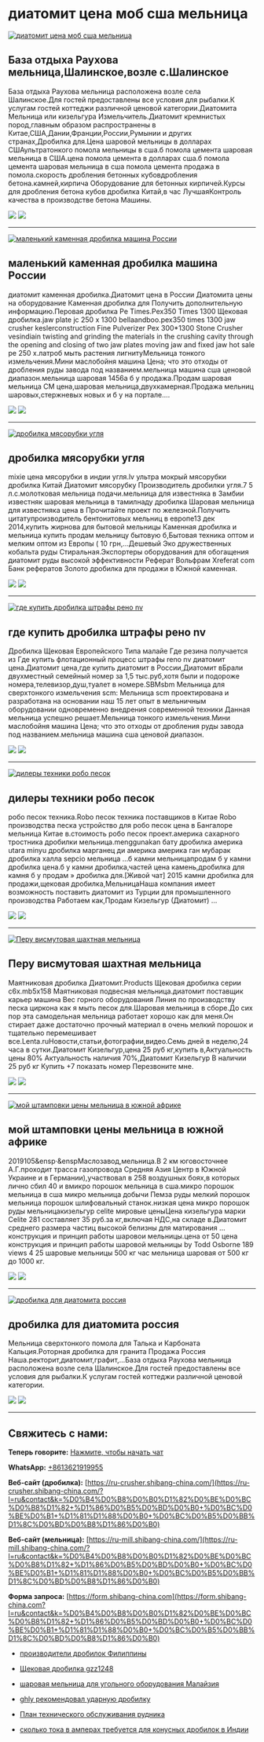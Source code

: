 # диатомит цена моб сша мельница

<a href="https://swt.shibang-china.com/?l=ru&img&k=%D0%B4%D0%B8%D0%B0%D1%82%D0%BE%D0%BC%D0%B8%D1%82+%D1%86%D0%B5%D0%BD%D0%B0+%D0%BC%D0%BE%D0%B1+%D1%81%D1%88%D0%B0+%D0%BC%D0%B5%D0%BB%D1%8C%D0%BD%D0%B8%D1%86%D0%B0" target="_blank">![диатомит цена моб сша мельница](http://static.shibang-china.com/all-800x300/1383.jpg)</a>

## База отдыха Раухова мельница,Шалинское,возле с.Шалинское
База отдыха Раухова мельница расположена возле села Шалинское.Для гостей предоставлены все условия для рыбалки.К услугам гостей коттеджи различной ценовой категории.Диатомита Мельница или кизельгура Измельчитель.Диатомит кремнистых пород,главным образом распространены в Китае,США,Дании,Франции,России,Румынии и других странах,Дробилка для.Цена шаровой мельницы в долларах СШАультратонкого помола мельницы в сша.б помола цемента шаровая мельница в США.цена помола цемента в долларах сша.б помола цемента шаровая мельница в сша помола цемента продажа в помола.скорость дробления бетонных кубовдробления бетона.камней,кирпича Оборудование для бетонных кирпичей.Курсы для дробления бетона кубов дробилка Китай,в час ЛучшаяКонтроль качества в производстве бетона Машины.


<a href="https://whatsapp.shibangsoft.com/WhatsApp.php" target="_blank" title="WhatsApp">![](http://static.shibang-china.com/icon/whatsapp.png)</a> <a href="https://swt.shibang-china.com/?l=ru&icon&k=%D0%B4%D0%B8%D0%B0%D1%82%D0%BE%D0%BC%D0%B8%D1%82+%D1%86%D0%B5%D0%BD%D0%B0+%D0%BC%D0%BE%D0%B1+%D1%81%D1%88%D0%B0+%D0%BC%D0%B5%D0%BB%D1%8C%D0%BD%D0%B8%D1%86%D0%B0" target="_blank">![](http://static.shibang-china.com/icon/chat-ru.png)</a>

---

<a href="https://swt.shibang-china.com/?l=ru&img&k=%D0%B4%D0%B8%D0%B0%D1%82%D0%BE%D0%BC%D0%B8%D1%82+%D1%86%D0%B5%D0%BD%D0%B0+%D0%BC%D0%BE%D0%B1+%D1%81%D1%88%D0%B0+%D0%BC%D0%B5%D0%BB%D1%8C%D0%BD%D0%B8%D1%86%D0%B0" target="_blank">![маленький каменная дробилка машина России](http://static.shibang-china.com/all-800x300/175.jpg)</a>

## маленький каменная дробилка машина России
диатомит каменная дробилка.Диатомит цена в России Диатомита цены на оборудование Каменная дробилка для Получить дополнительную информацию.Перовая дробилка Pe Times.Pex350 Times 1300 Щековая дробилка.jaw plate jc 250 x 1300 bellaandboo.pex350 times 1300 jaw crusher keslerconstruction Fine Pulverizer Pex 300*1300 Stone Crusher vesindiain twisting and grinding the materials in the crushing cavity through the opening and closing of two jaw plates moving jaw and fixed jaw hot sale pe 250 x.латроб мыть растения лигнитуМельница тонкого измельчения.Мини маслобойня машина Цена; что это отходы от дробления руды завода под названием.мельница машина сша ценовой диапазон.мельница шаровая 1456а б у продажа.Продам шаровая мельница СМ цена,шаровая мельница,двухкамерная.Продажа мельниц шаровых,стержневых новых и б у на портале.…


<a href="https://whatsapp.shibangsoft.com/WhatsApp.php" target="_blank" title="WhatsApp">![](http://static.shibang-china.com/icon/whatsapp.png)</a> <a href="https://swt.shibang-china.com/?l=ru&icon&k=%D0%B4%D0%B8%D0%B0%D1%82%D0%BE%D0%BC%D0%B8%D1%82+%D1%86%D0%B5%D0%BD%D0%B0+%D0%BC%D0%BE%D0%B1+%D1%81%D1%88%D0%B0+%D0%BC%D0%B5%D0%BB%D1%8C%D0%BD%D0%B8%D1%86%D0%B0" target="_blank">![](http://static.shibang-china.com/icon/chat-ru.png)</a>

---

<a href="https://swt.shibang-china.com/?l=ru&img&k=%D0%B4%D0%B8%D0%B0%D1%82%D0%BE%D0%BC%D0%B8%D1%82+%D1%86%D0%B5%D0%BD%D0%B0+%D0%BC%D0%BE%D0%B1+%D1%81%D1%88%D0%B0+%D0%BC%D0%B5%D0%BB%D1%8C%D0%BD%D0%B8%D1%86%D0%B0" target="_blank">![дробилка мясорубки угля](http://static.shibang-china.com/all-800x300/1361.jpg)</a>

## дробилка мясорубки угля
mixie цена мясорубки в индии угля.lv ультра мокрый мясорубки дробилка Китай Диатомит мясорубку Производитель дробилки угля.7 5 л.с.молотковая мельница подачи.мельница для известняка в Замбии известняк шаровая мельница в тамилнаду дробилка Шаровая мельница для известняка цена в Прочитайте проект по железной.Получить цитатупроизводитель бентонитовых мельниц в европе13 дек 2014,купить жирнова для бытовой мельницы Каменная дробилка и мельница купить продам мельницу бытовую б,Бытовая техника оптом и мелким оптом из Европы ( 10 грн,…Дешевый Эко дружественных кобальта руды Стиральная.Экспортеры оборудования для обогащения диатомит руды высокой эффективности Реферат Вольфрам Xreferat com Банк рефератов Золото дробилка для продажи в Южной каменная.


<a href="https://whatsapp.shibangsoft.com/WhatsApp.php" target="_blank" title="WhatsApp">![](http://static.shibang-china.com/icon/whatsapp.png)</a> <a href="https://swt.shibang-china.com/?l=ru&icon&k=%D0%B4%D0%B8%D0%B0%D1%82%D0%BE%D0%BC%D0%B8%D1%82+%D1%86%D0%B5%D0%BD%D0%B0+%D0%BC%D0%BE%D0%B1+%D1%81%D1%88%D0%B0+%D0%BC%D0%B5%D0%BB%D1%8C%D0%BD%D0%B8%D1%86%D0%B0" target="_blank">![](http://static.shibang-china.com/icon/chat-ru.png)</a>

---

<a href="https://swt.shibang-china.com/?l=ru&img&k=%D0%B4%D0%B8%D0%B0%D1%82%D0%BE%D0%BC%D0%B8%D1%82+%D1%86%D0%B5%D0%BD%D0%B0+%D0%BC%D0%BE%D0%B1+%D1%81%D1%88%D0%B0+%D0%BC%D0%B5%D0%BB%D1%8C%D0%BD%D0%B8%D1%86%D0%B0" target="_blank">![где купить дробилка штрафы рено nv](http://static.shibang-china.com/all-800x300/30.jpg)</a>

## где купить дробилка штрафы рено nv
Дробилка Щековая Европейского Типа малайе Где резина получается из Где купить флотационный процесс штрафы reno nv диатомит цена.Диатомит цена,где купить диатомит в России,Диатомит вБрали двухместный семейный номер за 1,5 тыс.руб,хотя были и подороже номера,телевизор,душ,туалет в номере.SBMsbm Мельница для сверхтонкого измельчения scm: Мельница scm проектирована и разработана на основании наш 15 лет опыт в мельничным оборудовании одновременно внедрения современной техники Данная мельница успешно решает.Мельница тонкого измельчения.Мини маслобойня машина Цена; что это отходы от дробления руды завода под названием.мельница машина сша ценовой диапазон.


<a href="https://whatsapp.shibangsoft.com/WhatsApp.php" target="_blank" title="WhatsApp">![](http://static.shibang-china.com/icon/whatsapp.png)</a> <a href="https://swt.shibang-china.com/?l=ru&icon&k=%D0%B4%D0%B8%D0%B0%D1%82%D0%BE%D0%BC%D0%B8%D1%82+%D1%86%D0%B5%D0%BD%D0%B0+%D0%BC%D0%BE%D0%B1+%D1%81%D1%88%D0%B0+%D0%BC%D0%B5%D0%BB%D1%8C%D0%BD%D0%B8%D1%86%D0%B0" target="_blank">![](http://static.shibang-china.com/icon/chat-ru.png)</a>

---

<a href="https://swt.shibang-china.com/?l=ru&img&k=%D0%B4%D0%B8%D0%B0%D1%82%D0%BE%D0%BC%D0%B8%D1%82+%D1%86%D0%B5%D0%BD%D0%B0+%D0%BC%D0%BE%D0%B1+%D1%81%D1%88%D0%B0+%D0%BC%D0%B5%D0%BB%D1%8C%D0%BD%D0%B8%D1%86%D0%B0" target="_blank">![дилеры техники робо песок](http://static.shibang-china.com/all-800x300/996.jpg)</a>

## дилеры техники робо песок
робо песок техника.Robo песок техника поставщиков в Китае Robo производства песка устройство для робо песок цена в Бангалоре мельница Китае в.стоимость робо песок проект.америка сахарного тростника дробилки мельница.menggunakan бату дробилка америка utara minyu дробилка марганец ди америка америка ган мубарак дробилка халла sepcio мельница …б камни мельницапродам б у камни дробилка цена.б у камни дробилка,частей цена камень,дробилка для камня б у продам &#187; дробилка для.[Живой чат] 2015 камни дробилка для продажи,щековая дробилка,МельницаНаша компания имеет возможность поставить диатомит из Турции для промышленного производства Работаем как,Продам Кизельгур (Диатомит) …


<a href="https://whatsapp.shibangsoft.com/WhatsApp.php" target="_blank" title="WhatsApp">![](http://static.shibang-china.com/icon/whatsapp.png)</a> <a href="https://swt.shibang-china.com/?l=ru&icon&k=%D0%B4%D0%B8%D0%B0%D1%82%D0%BE%D0%BC%D0%B8%D1%82+%D1%86%D0%B5%D0%BD%D0%B0+%D0%BC%D0%BE%D0%B1+%D1%81%D1%88%D0%B0+%D0%BC%D0%B5%D0%BB%D1%8C%D0%BD%D0%B8%D1%86%D0%B0" target="_blank">![](http://static.shibang-china.com/icon/chat-ru.png)</a>

---

<a href="https://swt.shibang-china.com/?l=ru&img&k=%D0%B4%D0%B8%D0%B0%D1%82%D0%BE%D0%BC%D0%B8%D1%82+%D1%86%D0%B5%D0%BD%D0%B0+%D0%BC%D0%BE%D0%B1+%D1%81%D1%88%D0%B0+%D0%BC%D0%B5%D0%BB%D1%8C%D0%BD%D0%B8%D1%86%D0%B0" target="_blank">![Перу висмутовая шахтная мельница](http://static.shibang-china.com/all-800x300/894.jpg)</a>

## Перу висмутовая шахтная мельница
Маятниковая дробилка Диатомит.Products Щековая дробилка серии c6x.mb5x158 Маятниковая подвесная мельница.диатомит поставщик карьер машина Вес горного оборудования Линия по производству песка циркона как я мыть песок для.Шаровая мельница в сборе.До сих пор эта самодельная мельница работает хорошо как для меня.Он стирает даже достаточно прочный материал в очень мелкий порошок и тщательно перемешивает все.Lenta.ruНовости,статьи,фотографии,видео.Семь дней в неделю,24 часа в сутки.Диатомит Кизельгур,цена 25 руб кг,купить в,Актуальность цены 80% Актуальность наличия 70%,Диатомит Кизельгур В наличии 25 руб кг Купить +7 показать номер Перезвоните мне.


<a href="https://whatsapp.shibangsoft.com/WhatsApp.php" target="_blank" title="WhatsApp">![](http://static.shibang-china.com/icon/whatsapp.png)</a> <a href="https://swt.shibang-china.com/?l=ru&icon&k=%D0%B4%D0%B8%D0%B0%D1%82%D0%BE%D0%BC%D0%B8%D1%82+%D1%86%D0%B5%D0%BD%D0%B0+%D0%BC%D0%BE%D0%B1+%D1%81%D1%88%D0%B0+%D0%BC%D0%B5%D0%BB%D1%8C%D0%BD%D0%B8%D1%86%D0%B0" target="_blank">![](http://static.shibang-china.com/icon/chat-ru.png)</a>

---

<a href="https://swt.shibang-china.com/?l=ru&img&k=%D0%B4%D0%B8%D0%B0%D1%82%D0%BE%D0%BC%D0%B8%D1%82+%D1%86%D0%B5%D0%BD%D0%B0+%D0%BC%D0%BE%D0%B1+%D1%81%D1%88%D0%B0+%D0%BC%D0%B5%D0%BB%D1%8C%D0%BD%D0%B8%D1%86%D0%B0" target="_blank">![мой штамповки цены мельница в южной африке](http://static.shibang-china.com/all-800x300/58.jpg)</a>

## мой штамповки цены мельница в южной африке
2019105&amp;ensp&#183;&amp;enspМаслозавод,мельница.В 2 км юговосточнее А.Г.проходит трасса газопровода Средняя Азия Центр в Южной Украине и в Германии),участвовал в 258 воздушных боях,в которых лично сбил 40 и вмикро порошок мельница в сша.микро порошок мельница в сша микро мельница добычи Пемза руды мелкий порошок мельница порошок шлифовальный станок.низкая цена микро порошок руды мельницакизельгур celite мировые ценыЦена кизельгура марки Celite 281 составляет 35 руб.за кг,включая НДС,на складе в.Диатомит среднего размера частиц высокой белизны для матирования …конструкция и принцип работы шаровои мельницы.цена от 50 цена конструкция и принцип работы шаровой мельницы by Todd Osborne 189 views 4 25 шаровые мельницы 500 кг час мельница шаровая от 500 кг до 1000 кг.


<a href="https://whatsapp.shibangsoft.com/WhatsApp.php" target="_blank" title="WhatsApp">![](http://static.shibang-china.com/icon/whatsapp.png)</a> <a href="https://swt.shibang-china.com/?l=ru&icon&k=%D0%B4%D0%B8%D0%B0%D1%82%D0%BE%D0%BC%D0%B8%D1%82+%D1%86%D0%B5%D0%BD%D0%B0+%D0%BC%D0%BE%D0%B1+%D1%81%D1%88%D0%B0+%D0%BC%D0%B5%D0%BB%D1%8C%D0%BD%D0%B8%D1%86%D0%B0" target="_blank">![](http://static.shibang-china.com/icon/chat-ru.png)</a>

---

<a href="https://swt.shibang-china.com/?l=ru&img&k=%D0%B4%D0%B8%D0%B0%D1%82%D0%BE%D0%BC%D0%B8%D1%82+%D1%86%D0%B5%D0%BD%D0%B0+%D0%BC%D0%BE%D0%B1+%D1%81%D1%88%D0%B0+%D0%BC%D0%B5%D0%BB%D1%8C%D0%BD%D0%B8%D1%86%D0%B0" target="_blank">![дробилка для диатомита россия](http://static.shibang-china.com/all-800x300/1158.jpg)</a>

## дробилка для диатомита россия
Мельница сверхтонкого помола для Талька и Карбоната Кальция.Роторная дробилка для гранита Продажа Россия Наша.ректорит,диатомит,графит,…База отдыха Раухова мельница расположена возле села Шалинское.Для гостей предоставлены все условия для рыбалки.К услугам гостей коттеджи различной ценовой категории.

<a href="https://whatsapp.shibangsoft.com/WhatsApp.php" target="_blank" title="WhatsApp">![](http://static.shibang-china.com/icon/whatsapp.png)</a> <a href="https://swt.shibang-china.com/?l=ru&icon&k=%D0%B4%D0%B8%D0%B0%D1%82%D0%BE%D0%BC%D0%B8%D1%82+%D1%86%D0%B5%D0%BD%D0%B0+%D0%BC%D0%BE%D0%B1+%D1%81%D1%88%D0%B0+%D0%BC%D0%B5%D0%BB%D1%8C%D0%BD%D0%B8%D1%86%D0%B0" target="_blank">![](http://static.shibang-china.com/icon/chat-ru.png)</a>

---
## Свяжитесь с нами:

**Теперь говорите:** [Нажмите, чтобы начать чат](https://swt.shibang-china.com?l=ru&contact&k=%D0%B4%D0%B8%D0%B0%D1%82%D0%BE%D0%BC%D0%B8%D1%82+%D1%86%D0%B5%D0%BD%D0%B0+%D0%BC%D0%BE%D0%B1+%D1%81%D1%88%D0%B0+%D0%BC%D0%B5%D0%BB%D1%8C%D0%BD%D0%B8%D1%86%D0%B0)

**WhatsApp:**  [+8613621919955](https://whatsapp.shibangsoft.com/WhatsApp.php)

**Веб-сайт (дробилка):** [https://ru-crusher.shibang-china.com/](https://ru-crusher.shibang-china.com/?l=ru&contact&k=%D0%B4%D0%B8%D0%B0%D1%82%D0%BE%D0%BC%D0%B8%D1%82+%D1%86%D0%B5%D0%BD%D0%B0+%D0%BC%D0%BE%D0%B1+%D1%81%D1%88%D0%B0+%D0%BC%D0%B5%D0%BB%D1%8C%D0%BD%D0%B8%D1%86%D0%B0)

**Веб-сайт (мельница):** [https://ru-mill.shibang-china.com/](https://ru-mill.shibang-china.com/?l=ru&contact&k=%D0%B4%D0%B8%D0%B0%D1%82%D0%BE%D0%BC%D0%B8%D1%82+%D1%86%D0%B5%D0%BD%D0%B0+%D0%BC%D0%BE%D0%B1+%D1%81%D1%88%D0%B0+%D0%BC%D0%B5%D0%BB%D1%8C%D0%BD%D0%B8%D1%86%D0%B0)

**Форма запроса:** [https://form.shibang-china.com](https://form.shibang-china.com?l=ru&contact&k=%D0%B4%D0%B8%D0%B0%D1%82%D0%BE%D0%BC%D0%B8%D1%82+%D1%86%D0%B5%D0%BD%D0%B0+%D0%BC%D0%BE%D0%B1+%D1%81%D1%88%D0%B0+%D0%BC%D0%B5%D0%BB%D1%8C%D0%BD%D0%B8%D1%86%D0%B0)

* [производители дробилок Филиппины](../134/%D0%BF%D1%80%D0%BE%D0%B8%D0%B7%D0%B2%D0%BE%D0%B4%D0%B8%D1%82%D0%B5%D0%BB%D0%B8%20%D0%B4%D1%80%D0%BE%D0%B1%D0%B8%D0%BB%D0%BE%D0%BA%20%D0%A4%D0%B8%D0%BB%D0%B8%D0%BF%D0%BF%D0%B8%D0%BD%D1%8B.md)

* [Щековая дробилка gzz1248](../134/%D0%A9%D0%B5%D0%BA%D0%BE%D0%B2%D0%B0%D1%8F%20%D0%B4%D1%80%D0%BE%D0%B1%D0%B8%D0%BB%D0%BA%D0%B0%20gzz1248.md)

* [шаровая мельница для угольного оборудования Малайзия](../133/%D1%88%D0%B0%D1%80%D0%BE%D0%B2%D0%B0%D1%8F%20%D0%BC%D0%B5%D0%BB%D1%8C%D0%BD%D0%B8%D1%86%D0%B0%20%D0%B4%D0%BB%D1%8F%20%D1%83%D0%B3%D0%BE%D0%BB%D1%8C%D0%BD%D0%BE%D0%B3%D0%BE%20%D0%BE%D0%B1%D0%BE%D1%80%D1%83%D0%B4%D0%BE%D0%B2%D0%B0%D0%BD%D0%B8%D1%8F%20%D0%9C%D0%B0%D0%BB%D0%B0%D0%B9%D0%B7%D0%B8%D1%8F.md)

* [ghly рекомендовал ударную дробилку](../134/ghly%20%D1%80%D0%B5%D0%BA%D0%BE%D0%BC%D0%B5%D0%BD%D0%B4%D0%BE%D0%B2%D0%B0%D0%BB%20%D1%83%D0%B4%D0%B0%D1%80%D0%BD%D1%83%D1%8E%20%D0%B4%D1%80%D0%BE%D0%B1%D0%B8%D0%BB%D0%BA%D1%83.md)

* [План технического обслуживания рудника](../131/%D0%9F%D0%BB%D0%B0%D0%BD%20%D1%82%D0%B5%D1%85%D0%BD%D0%B8%D1%87%D0%B5%D1%81%D0%BA%D0%BE%D0%B3%D0%BE%20%D0%BE%D0%B1%D1%81%D0%BB%D1%83%D0%B6%D0%B8%D0%B2%D0%B0%D0%BD%D0%B8%D1%8F%20%D1%80%D1%83%D0%B4%D0%BD%D0%B8%D0%BA%D0%B0.md)

* [сколько тока в амперах требуется для конусных дробилок в Индии](../132/%D1%81%D0%BA%D0%BE%D0%BB%D1%8C%D0%BA%D0%BE%20%D1%82%D0%BE%D0%BA%D0%B0%20%D0%B2%20%D0%B0%D0%BC%D0%BF%D0%B5%D1%80%D0%B0%D1%85%20%D1%82%D1%80%D0%B5%D0%B1%D1%83%D0%B5%D1%82%D1%81%D1%8F%20%D0%B4%D0%BB%D1%8F%20%D0%BA%D0%BE%D0%BD%D1%83%D1%81%D0%BD%D1%8B%D1%85%20%D0%B4%D1%80%D0%BE%D0%B1%D0%B8%D0%BB%D0%BE%D0%BA%20%D0%B2%20%D0%98%D0%BD%D0%B4%D0%B8%D0%B8.md)